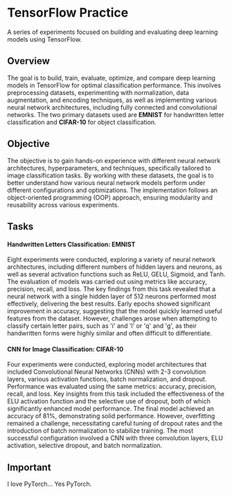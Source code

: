 # TensorFlow Practice

A series of experiments focused on building and evaluating deep learning models using TensorFlow.

## Overview

The goal is to build, train, evaluate, optimize, and compare deep learning models in TensorFlow for optimal classification performance. This involves preprocessing datasets, experimenting with normalization, data augmentation, and encoding techniques, as well as implementing various neural network architectures, including fully connected and convolutional networks. The two primary datasets used are **EMNIST** for handwritten letter classification and **CIFAR-10** for object classification.

## Objective

The objective is to gain hands-on experience with different neural network architectures, hyperparameters, and techniques, specifically tailored to image classification tasks. By working with these datasets, the goal is to better understand how various neural network models perform under different configurations and optimizations. The implementation follows an object-oriented programming (OOP) approach, ensuring modularity and reusability across various experiments.

## Tasks

#### Handwritten Letters Classification: EMNIST

Eight experiments were conducted, exploring a variety of neural network architectures, including different numbers of hidden layers and neurons, as well as several activation functions such as ReLU, GELU, Sigmoid, and Tanh. The evaluation of models was carried out using metrics like accuracy, precision, recall, and loss. The key findings from this task revealed that a neural network with a single hidden layer of 512 neurons performed most effectively, delivering the best results. Early epochs showed significant improvement in accuracy, suggesting that the model quickly learned useful features from the dataset. However, challenges arose when attempting to classify certain letter pairs, such as 'i' and 'l' or 'q' and 'g', as their handwritten forms were highly similar and often difficult to differentiate.

#### CNN for Image Classification: CIFAR-10

Four experiments were conducted, exploring model architectures that included Convolutional Neural Networks (CNNs) with 2-3 convolution layers, various activation functions, batch normalization, and dropout. Performance was evaluated using the same metrics: accuracy, precision, recall, and loss. Key insights from this task included the effectiveness of the ELU activation function and the selective use of dropout, both of which significantly enhanced model performance. The final model achieved an accuracy of 81%, demonstrating solid performance. However, overfitting remained a challenge, necessitating careful tuning of dropout rates and the introduction of batch normalization to stabilize training. The most successful configuration involved a CNN with three convolution layers, ELU activation, selective dropout, and batch normalization.

## Important

I love PyTorch... Yes PyTorch.
